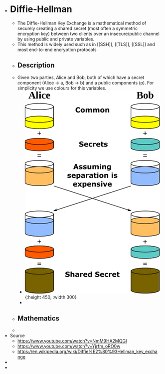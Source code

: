 - # Diffie-Hellman
	- The Diffie-Hellman Key Exchange is a mathematical method of securely creating a shared secret (most often a symmetric encryption key) between two clients over an insecure/public channel by using public and private variables.
	- This method is widely used such as in [[SSH]], [[TLS]], [[SSL]] and most end-to-end encryption protocols
	- ## Description
	- Given two parties, Alice and Bob, both of which have a secret component (Alice -> a, Bob -> b) and a public components (p). For simplicity we use colours for this variables.
		- ![diffie-hellman-color-example.png](../assets/diffie-hellman-color-example_1689860915833_0.png){:height 450, :width 300}
		-
	- ## Mathematics
	-
- Source
	- https://www.youtube.com/watch?v=NmM9HA2MQGI
	- https://www.youtube.com/watch?v=Yjrfm_oRO0w
	- https://en.wikipedia.org/wiki/Diffie%E2%80%93Hellman_key_exchange
-
-